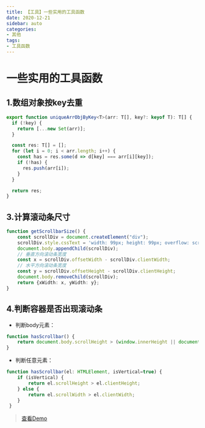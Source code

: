 ```yaml
---
title: 【工具】一些实用的工具函数
date: 2020-12-21
sidebar: auto
categories: 
- 其他
tags:
- 工具函数
---
```


# 一些实用的工具函数

## 1.数组对象按key去重

```typescript
export function uniqueArrObjByKey<T>(arr: T[], key?: keyof T): T[] {
  if (!key) {
    return [...new Set(arr)];
  }

  const res: T[] = [];
  for (let i = 0; i < arr.length; i++) {
    const has = res.some(d => d[key] === arr[i][key]);
    if (!has) {
      res.push(arr[i]);
    }
  }

  return res;
}
```

## 3.计算滚动条尺寸
```typescript
function getScrollbarSize() {
    const scrollDiv = document.createElement("div");
    scrollDiv.style.cssText = 'width: 99px; height: 99px; overflow: scroll; position: absolute; top: -9999px;opacity:0';
    document.body.appendChild(scrollDiv);
    // 垂直方向滚动条宽度
    const x = scrollDiv.offsetWidth - scrollDiv.clientWidth;
    // 水平方向滚动条宽度
    const y = scrollDiv.offsetHeight - scrollDiv.clientHeight;
    document.body.removeChild(scrollDiv);
    return {xWidth: x, yWidth: y};
}
```

## 4.判断容器是否出现滚动条
+ 判断body元素：
```typescript
function hasScrollbar() {
    return document.body.scrollHeight > (window.innerHeight || document.documentElement.clientHeight);
}
```

+ 判断任意元素：
```typescript
function hasScrollbar(el: HTMLElement, isVertical=true) {
    if (isVertical) {
        return el.scrollHeight > el.clientHeight;
    } else {
        return el.scrollWidth > el.clientWidth;
    }
 }
```

> [查看Demo](https://codepen.io/keekuun/pen/PoGEBYN?editors=1010)
